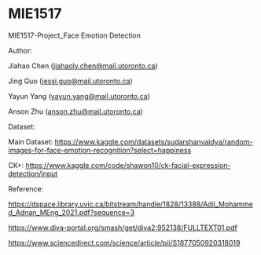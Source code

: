 # MIE1517
MIE1517-Project_Face Emotion Detection

Author: 

Jiahao Chen (jiahaoly.chen@mail.utoronto.ca)

Jing Guo (jessi.guo@mail.utoronto.ca)

Yayun Yang (yayun.yang@mail.utoronto.ca)

Anson Zhu (anson.zhu@mail.utoronto.ca)

Dataset:

Main Dataset: https://www.kaggle.com/datasets/sudarshanvaidya/random-images-for-face-emotion-recognition?select=happiness

CK+: https://www.kaggle.com/code/shawon10/ck-facial-expression-detection/input

Reference:

https://dspace.library.uvic.ca/bitstream/handle/1828/13388/Adil_Mohammed_Adnan_MEng_2021.pdf?sequence=3

https://www.diva-portal.org/smash/get/diva2:952138/FULLTEXT01.pdf

https://www.sciencedirect.com/science/article/pii/S1877050920318019
